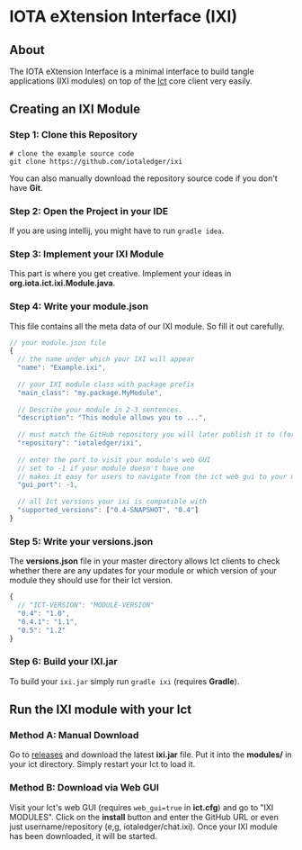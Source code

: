# IOTA eXtension Interface (IXI)

## About

The IOTA eXtension Interface is a minimal interface to build tangle applications (IXI modules) on top of the [Ict](https://github.com/iotaledger/ict) core client very easily.

## Creating an IXI Module

### Step 1: Clone this Repository

```shell
# clone the example source code
git clone https://github.com/iotaledger/ixi
```

You can also manually download the repository source code if you don't have **Git**.

### Step 2: Open the Project in your IDE

If you are using intellij, you might have to run `gradle idea`.

### Step 3: Implement your IXI Module

This part is where you get creative. Implement your ideas in **org.iota.ict.ixi.Module.java**.

### Step 4: Write your module.json

This file contains all the meta data of our IXI module. So fill it out carefully.

```javascript
// your module.json file
{
  // the name under which your IXI will appear
  "name": "Example.ixi",
  
  // your IXI module class with package prefix
  "main_class": "my.package.MyModule",
  
  // Describe your module in 2-3 sentences.
  "description": "This module allows you to ...",
  
  // must match the GitHub repository you will later publish it to (format: username/repository)
  "repository": "iotaledger/ixi",
  
  // enter the port to visit your module's web GUI
  // set to -1 if your module doesn't have one
  // makes it easy for users to navigate from the ict web gui to your module's custom gui
  "gui_port": -1,
  
  // all Ict versions your ixi is compatible with
  "supported_versions": ["0.4-SNAPSHOT", "0.4"]
}
```

### Step 5: Write your versions.json

The **versions.json** file in your master directory allows Ict clients to check whether there are any
updates for your module or which version of your module they should use for their Ict version.

```javascript
{
  // "ICT-VERSION": "MODULE-VERSION"
  "0.4": "1.0",
  "0.4.1": "1.1",
  "0.5": "1.2"
}
```

### Step 6: Build your IXI.jar

To build your `ixi.jar` simply run `gradle ixi` (requires **Gradle**).

## Run the IXI module with your Ict

### Method A: Manual Download

Go to [releases](./releases) and download the latest **ixi.jar** file. Put it into the **modules/**
in your ict directory. Simply restart your Ict to load it.

### Method B: Download via Web GUI

Visit your Ict's web GUI (requires `web_gui=true` in **ict.cfg**) and go to "IXI MODULES". Click on the
**install** button and enter the GitHub URL or even just username/repository (e,g, iotaledger/chat.ixi).
Once your IXI module has been downloaded, it will be started.
